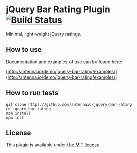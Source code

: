 # jQuery Bar Rating Plugin [![Build Status](https:img.shields.io/travis/antennaio/jquery-bar-rating/master.svg?style=flat-square)](https://travis-ci.org/antennaio/jquery-bar-rating)

Minimal, light-weight jQuery ratings.

## How to use

Documentation and examples of use can be found here:

[http://antenna.io/demo/jquery-bar-rating/examples/](http://antenna.io/demo/jquery-bar-rating/examples/)

## How to run tests

```
git clone https://github.com/antennaio/jquery-bar-rating
cd jquery-bar-rating
npm install
npm test
```

## License

This plugin is available under [the MIT license](http://www.opensource.org/licenses/mit-license.php).
